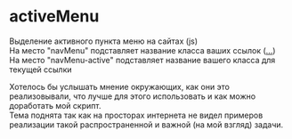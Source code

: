 # activeMenu
Выделение активного пункта меню на сайтах (js)<br>
На место "navMenu" подставляет название класса ваших ссылок (<a class="navMenu" href="">...</a>)<br>
На место "navMenu-active" подставляет название вашего класса для текущей ссылки<br>

Хотелось бы услышать мнение окружающих, как они это реализовывали, что лучше для этого использовать и как можно доработать мой скрипт.<br>
Тема поднята так как на просторах интернета не видел примеров реализации такой распространенной и важной (на мой взгляд) задачи.

